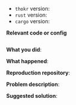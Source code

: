 <!--
Thanks for your interest in the project. I appreciate bugs filed and PRs submitted!
Please make sure that you are familiar with and follow the Code of Conduct for
this project (found in the CODE_OF_CONDUCT.md file).

Please fill out this template with all the relevant information so we can
understand what's going on and fix the issue.

I'll probably ask you to submit the fix (after giving some direction). If you've
never done that before, that's great! Check this free short video tutorial to
learn how: http://kcd.im/pull-request
-->

- `thokr` version:
- `rust` version:
- `cargo` version:

**Relevant code or config**

```rust

```

**What you did**:

**What happened**:

<!-- Please provide the full error message/screenshots/anything -->

**Reproduction repository**:

<!--
If possible, please create a repository that reproduces the issue with the
minimal amount of code possible.
-->

**Problem description**:

**Suggested solution**:
